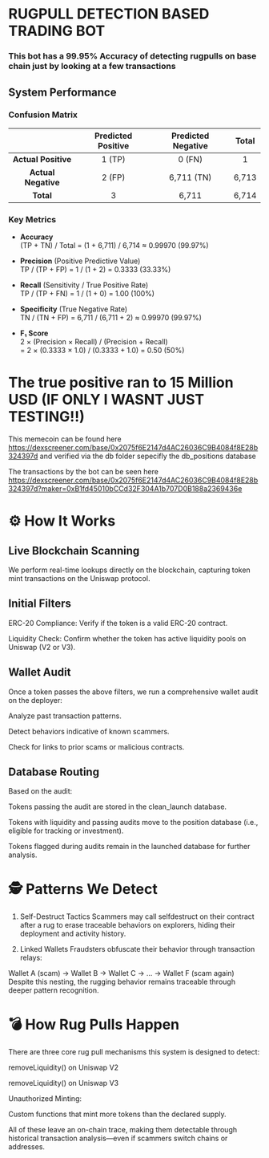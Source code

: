 # RUGPULL DETECTION BASED TRADING BOT


### This bot has a 99.95% Accuracy of detecting rugpulls on base chain just by looking at a few transactions 

## System Performance

### Confusion Matrix

|                       | Predicted Positive | Predicted Negative | Total  |
|:---------------------:|:------------------:|:------------------:|:------:|
| **Actual Positive**   | 1 (TP)             | 0 (FN)             | 1      |
| **Actual Negative**   | 2 (FP)             | 6,711 (TN)         | 6,713  |
| **Total**             | 3                  | 6,711              | 6,714  |


### Key Metrics

- **Accuracy**  
  (TP + TN) / Total = (1 + 6,711) / 6,714 ≈ 0.99970 (99.97%)

- **Precision** (Positive Predictive Value)  
  TP / (TP + FP) = 1 / (1 + 2) = 0.3333 (33.33%)

- **Recall** (Sensitivity / True Positive Rate)  
  TP / (TP + FN) = 1 / (1 + 0) = 1.00 (100%)

- **Specificity** (True Negative Rate)  
  TN / (TN + FP) = 6,711 / (6,711 + 2) ≈ 0.99970 (99.97%)

- **F₁ Score**  
  2 × (Precision × Recall) / (Precision + Recall)  
  = 2 × (0.3333 × 1.0) / (0.3333 + 1.0) = 0.50 (50%)

# The true positive ran to 15 Million USD (IF ONLY I WASNT JUST TESTING!!)
This memecoin can be found here https://dexscreener.com/base/0x2075f6E2147d4AC26036C9B4084f8E28b324397d and verified via the db folder sepecifly the db_positions database

The transactions by the bot can be seen here https://dexscreener.com/base/0x2075f6E2147d4AC26036C9B4084f8E28b324397d?maker=0xB1fd45010bCCd32F304A1b707D0B188a2369436e
# ⚙️ How It Works

## Live Blockchain Scanning
We perform real-time lookups directly on the blockchain, capturing token mint transactions on the Uniswap protocol.

## Initial Filters

ERC-20 Compliance: Verify if the token is a valid ERC-20 contract.

Liquidity Check: Confirm whether the token has active liquidity pools on Uniswap (V2 or V3).

## Wallet Audit
Once a token passes the above filters, we run a comprehensive wallet audit on the deployer:

Analyze past transaction patterns.

Detect behaviors indicative of known scammers.

Check for links to prior scams or malicious contracts.

## Database Routing
Based on the audit:

Tokens passing the audit are stored in the clean_launch database.

Tokens with liquidity and passing audits move to the position database (i.e., eligible for tracking or investment).

Tokens flagged during audits remain in the launched database for further analysis.

# 🕵️ Patterns We Detect
1. Self-Destruct Tactics
Scammers may call selfdestruct on their contract after a rug to erase traceable behaviors on explorers, hiding their deployment and activity history.

2. Linked Wallets
Fraudsters obfuscate their behavior through transaction relays:

Wallet A (scam) → Wallet B → Wallet C → ... → Wallet F (scam again)
Despite this nesting, the rugging behavior remains traceable through deeper pattern recognition.

# 💣 How Rug Pulls Happen
There are three core rug pull mechanisms this system is designed to detect:

removeLiquidity() on Uniswap V2

removeLiquidity() on Uniswap V3

Unauthorized Minting:

Custom functions that mint more tokens than the declared supply.

All of these leave an on-chain trace, making them detectable through historical transaction analysis—even if scammers switch chains or addresses.






